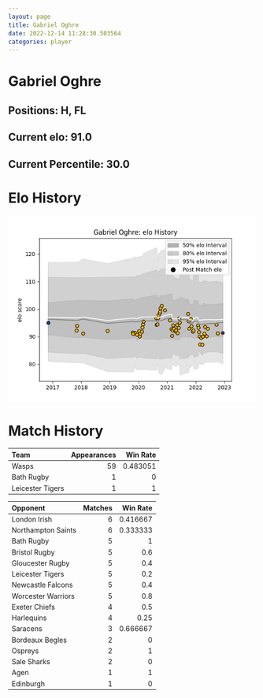 ```yaml
---  
layout: page  
title: Gabriel Oghre  
date: 2022-12-14 11:28:30.503564  
categories: player  
---
```

# Gabriel Oghre

## Positions: H, FL

## Current elo: 91.0

## Current Percentile: 30.0

# Elo History


![elo history](history_GabrielOghre.png)
# Match History


| Team             |   Appearances |   Win Rate |
|:-----------------|--------------:|-----------:|
| Wasps            |            59 |   0.483051 |
| Bath Rugby       |             1 |   0        |
| Leicester Tigers |             1 |   1        |

| Opponent           |   Matches |   Win Rate |
|:-------------------|----------:|-----------:|
| London Irish       |         6 |   0.416667 |
| Northampton Saints |         6 |   0.333333 |
| Bath Rugby         |         5 |   1        |
| Bristol Rugby      |         5 |   0.6      |
| Gloucester Rugby   |         5 |   0.4      |
| Leicester Tigers   |         5 |   0.2      |
| Newcastle Falcons  |         5 |   0.4      |
| Worcester Warriors |         5 |   0.8      |
| Exeter Chiefs      |         4 |   0.5      |
| Harlequins         |         4 |   0.25     |
| Saracens           |         3 |   0.666667 |
| Bordeaux Begles    |         2 |   0        |
| Ospreys            |         2 |   1        |
| Sale Sharks        |         2 |   0        |
| Agen               |         1 |   1        |
| Edinburgh          |         1 |   0        |